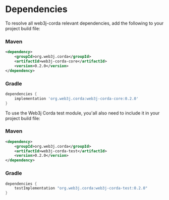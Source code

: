 Dependencies
============

To resolve all web3j-corda relevant dependencies, add the following to your project build file:

### Maven

```xml
<dependency>
    <groupId>org.web3j.corda</groupId>
    <artifactId>web3j-corda-core</artifactId>
    <version>0.2.0</version>
</dependency>
```

### Gradle

```groovy
dependencies {
    implementation 'org.web3j.corda:web3j-corda-core:0.2.0'
}
```

To use the Web3j Corda test module, you'all also need to include it in your project build file:
    
### Maven
  
```xml
<dependency>
    <groupId>org.web3j.corda</groupId>
    <artifactId>web3j-corda-test</artifactId>
    <version>0.2.0</version>
</dependency>
```

### Gradle

```groovy
dependencies {
    testImplementation "org.web3j.corda:web3j-corda-test:0.2.0"
}
```